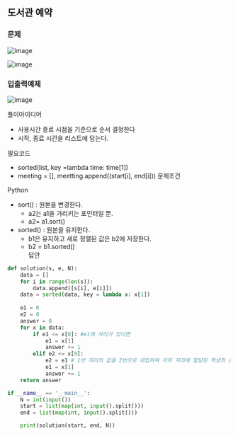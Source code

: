 ## 도서관 예약

### 문제 
![image](https://user-images.githubusercontent.com/41981471/110248449-8957b700-7fb4-11eb-9266-f564002dcfce.png)

![image](https://user-images.githubusercontent.com/41981471/110248457-970d3c80-7fb4-11eb-81bd-076467869c4f.png)

### 입출력예제 
![image](https://user-images.githubusercontent.com/41981471/110248460-9f657780-7fb4-11eb-915c-ab9c634d33d9.png)

풀이아이디어 
* 사용시간 종료 시점을 기준으로 순서 결정한다
* 시작, 종료 시간을 리스트에 담는다. 

필요코드 
* sorted(list, key =lambda time: time[1])
* meeting = [], meetting.append((start[i], end[i]))
문제조건 

Python 
* sort() : 원본을 변경한다.  
    * a2는 a1을 가리키는 포인터일 뿐.
    * a2= a1.sort() 
* sorted() : 원본을 유지한다.
    * b1은 유지하고 새로 정렬된 값은 b2에 저장한다. 
    * b2 = b1.sorted()  
답안
```python 
def solution(s, e, N): 
	data = [] 
	for i in range(len(s)):
		data.append([s[i], e[i]])
	data = sorted(data, key = lambda x: x[1])
	
	e1 = 0
	e2 = 0
	answer = 0
	for x in data: 
		if e1 <= x[0]: #e1에 자리가 있다면 
			e1 = x[1]
			answer += 1
		elif e2 <= x[0]:
			e2 = e1 # 1번 자리의 값을 2번으로 대입하여 이미 자리에 할당된 학생의 종료 시간을 보존한다.
			e1 = x[1]
			answer += 1
	return answer

if __name__ == '__main__':
	N = int(input())
	start = list(map(int, input().split()))
	end = list(map(int, input().split()))

	print(solution(start, end, N))

```
